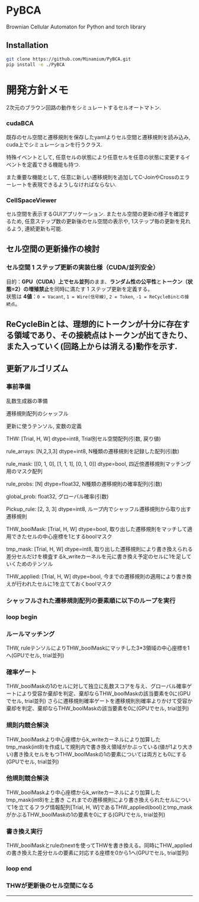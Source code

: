 # PyBCA
Brownian Cellular Automaton for Python and torch library

## Installation
```bash
git clone https://github.com/Minamium/PyBCA.git
pip install -e ./PyBCA
```

# 開発方針メモ

2次元のブラウン回路の動作をシミュレートするセルオートマトン. 

### cudaBCA
既存のセル空間と遷移規則を保存したyamlよりセル空間と遷移規則を読み込み, cuda上でシミュレーションを行うクラス.

特殊イベントとして, 任意セルの状態により任意セルを任意の状態に変更するイベントを定義できる機能も持つ.

また重要な機能として, 任意に新しい遷移規則を追加してC-JoinやCrossのエラーレートを表現できるようしなければならない.

### CellSpaceViewer
セル空間を表示するGUIアプリケーション.
またセル空間の更新の様子を確認するため, 任意ステップ数の更新後のセル空間の表示や, 1ステップ毎の更新を見れるよう, 連続更新も可能.


## セル空間の更新操作の検討

### セル空間 1 ステップ更新の実装仕様（CUDA/並列安全）

目的：**GPU（CUDA）上でセル並列**のまま、**ランダム性の公平性**と**トークン（状態=2）の増殖禁止**を同時に満たす 1 ステップ更新を定義する。  
状態は **4値**：`0 = Vacant`, `1 = Wire(信号線)`, `2 = Token`, `-1 = ReCycleBinとの接続点`。

ReCycleBinとは、理想的にトークンが十分に存在する領域であり、その接続点はトークンが出てきたり、また入っていく(回路上からは消える)動作を示す.
---

## 更新アルゴリズム

### 事前準備

乱数生成器の準備

遷移規則配列のシャッフル

更新に使うテンソル, 変数の定義

THW: [Trial, H, W] dtype=int8, Trial別セル空間配列(引数, 戻り値)

rule_arrays: [N,2,3,3] dtype=int8, N種類の遷移規則を記録した配列(引数)

rule_mask: [[0, 1, 0], [1, 1, 1], [0, 1, 0]] dtype=bool, 四近傍遷移規則マッチング用のマスク配列

rule_probs: [N] dtype=float32, N種類の遷移規則の確率配列(引数)

global_prob: float32, グローバル確率(引数)

Pickup_rule: [2, 3, 3] dtype=int8, ループ内でシャッフル遷移規則から取り出す遷移規則

THW_boolMask: [Trial, H, W] dtype=bool, 取り出した遷移規則をマッチして適用できたセルの中心座標を1とするboolマスク

tmp_mask: [Trial, H, W] dtype=int8, 取り出した遷移規則により書き換えられる差分セルだけを検査するk_writeカーネルを元に書き換え予定のセルに1を足していくためのテンソル

THW_applied: [Trial, H, W] dtype=bool, 今までの遷移規則の適用により書き換えが行われたセルに1を立てておくboolマスク


### シャッフルされた遷移規則配列の要素順に以下のループを実行

### loop begin

### ルールマッチング

THW, ruleテンソルによりTHW_boolMaskにマッチした3*3領域の中心座標を1へ(GPUでセル, trial並列)

### 確率ゲート

THW_boolMaskの1のセルに対して独立に乱数スコアを与え、グローバル確率ゲートにより受容か棄却を判定、棄却ならTHW_boolMaskの該当要素を0に(GPUでセル, trial並列)
さらに遷移規則確率ゲートを遷移規則別確率よりかけて受容か棄却を判定、棄却ならTHW_boolMaskの該当要素を0に(GPUでセル, trial並列)

### 規則内競合解決

THW_boolMaskより中心座標からk_writeカーネルにより加算したtmp_mask(int8)を作成して規則内で書き換え領域がかぶっている(値が1より大きい)書き換えセルをもつTHW_boolMaskの1の要素については両方とも0にする(GPUでセル, trial並列)

### 他規則競合解決
THW_boolMaskより中心座標からk_writeカーネルにより加算したtmp_mask(int8)を上書き
これまでの遷移規則により書き換えられたセルについて1を立てるフラグ情報配列[Trial, H, W]であるTHW_applied(bool)とtmp_maskがかぶるTHW_boolMaskの1の要素を0にする(GPUでセル, trial並列)

### 書き換え実行

THW_boolMaskとruleのnextを使ってTHWを書き換える。同時にTHW_appliedの書き換えた差分セルの要素に対応する座標を0から1へ(GPUでセル, trial並列)

### loop end

### THWが更新後のセル空間になる

---